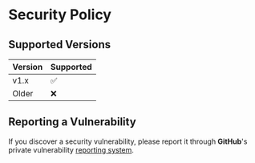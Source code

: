 <!-- Code generated by kickr; DO NOT EDIT. -->

# Security Policy

## Supported Versions

| Version | Supported |
| ------- | --------- |
| v1.x    | ✅         |
| Older   | ❌         |

## Reporting a Vulnerability

If you discover a security vulnerability, please report it through **GitHub**'s private vulnerability [reporting system](https://github.com/kilianpaquier/hugo-primer/security/advisories/new).
